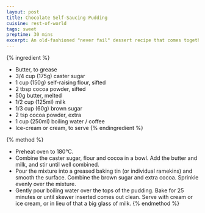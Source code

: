 ```yaml
---
layout: post
title: Chocolate Self-Saucing Pudding
cuisine: rest-of-world
tags: sweet
preptime: 30 mins
excerpt: An old-fashioned "never fail" dessert recipe that comes together with minimal effort. Can easily be a 'mocha' pudding with the addition of coffee.
---
```


{% ingredient %}
- Butter, to grease
- 3/4 cup (175g) caster sugar
- 1 cup (150g) self-raising flour, sifted
- 2 tbsp cocoa powder, sifted
- 50g butter, melted
- 1/2 cup (125ml) milk
- 1/3 cup (60g) brown sugar
- 2 tsp cocoa powder, extra
- 1 cup (250ml) boiling water / coffee
- Ice-cream or cream, to serve
{% endingredient %}

{% method %}
- Preheat oven to 180°C.
- Combine the caster sugar, flour and cocoa in a bowl. Add the butter and milk, and stir until well combined.
- Pour the mixture into a greased baking tin (or individual ramekins) and smooth the surface. Combine the brown sugar and extra cocoa. Sprinkle evenly over the mixture.
- Gently pour boiling water over the tops of the pudding. Bake for 25 minutes or until skewer inserted comes out clean. Serve with cream or ice cream, or in lieu of that a big glass of milk.
{% endmethod %}